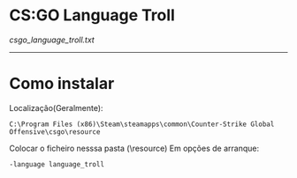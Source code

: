 <h1> CS:GO Language Troll</h1>
<em>csgo_language_troll.txt</em>
<hr>
<h1>Como instalar</h1>
Localização(Geralmente): 

```
C:\Program Files (x86)\Steam\steamapps\common\Counter-Strike Global Offensive\csgo\resource
```
Colocar o ficheiro nesssa pasta (\resource)
Em opções de arranque:

```
-language language_troll
```
